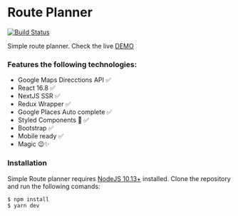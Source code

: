 # Route Planner

[![Build Status](https://travis-ci.org/joemccann/dillinger.svg?branch=master)](https://travis-ci.org/joemccann/dillinger)

Simple route planner.
Check the live [DEMO](https://urbvanrouteplanner.now.sh/)

### Features the following technologies:
 - Google Maps Direcctions API ✅
 - React 16.8 ✅
 - NextJS SSR ✅
 - Redux Wrapper ✅
 - Google Places Auto complete ✅
 - Styled Components 💅 ✅
 - Bootstrap ✅
 - Mobile ready ✅
 - Magic 😉✨

### Installation

Simple Route planner requires [NodeJS 10.13+](https://nodejs.org/) installed.
Clone the repository and run the following comands:
```sh
$ npm install
$ yarn dev
```